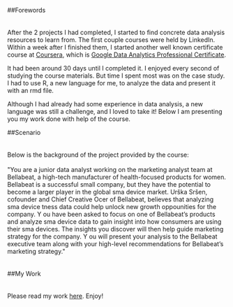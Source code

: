 ##Forewords<br>
<br>
<br>
After the 2 projects I had completed, I started to find concrete data analysis resources to learn from. The first couple courses were held by LinkedIn. Within a week after I finished them, I started another well known certificate course at [Coursera](https://www.coursera.org/), which is [Google Data Analytics Professional Certificate](https://www.coursera.org/professional-certificates/google-data-analytics).   
  
It had been around 30 days until I completed it. I enjoyed every second of studying the course materials. But time I spent most was on the case study. I had to use R, a new language for me, to analyze the data and present it with an rmd file.  
  
Although I had already had some experience in data analysis, a new language was still a challenge, and I loved to take it! Below I am presenting you my work done with help of the course.
  
##Scenario<br>
<br>
<br>
Below is the background of the project provided by the course:  
<br>
"You are a junior data analyst working on the marketing analyst team at Bellabeat, a high-tech manufacturer of health-focused
products for women. Bellabeat is a successful small company, but they have the potential to become a larger player in the
global sma  device market. Urška Sršen, cofounder and Chief Creative O cer of Bellabeat, believes that analyzing sma 
device  tness data could help unlock new growth oppo unities for the company. Y ou have been asked to focus on one of
Bellabeat’s products and analyze sma  device data to gain insight into how consumers are using their sma  devices. The
insights you discover will then help guide marketing strategy for the company. Y ou will present your analysis to the Bellabeat
executive team along with your high-level recommendations for Bellabeat’s marketing strategy."  
<br>
<br>
##My Work<br>
<br>
<br>
Please read my work [here](https://charleyyeung.github.io/Data_Analysis/Google_DA_Pro_Cert_Case_Study/case_study_presentation.html). Enjoy!

